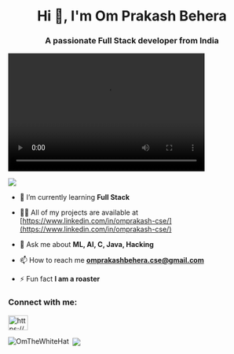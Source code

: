  <h1 align="center">Hi 👋, I'm Om Prakash Behera</h1>
<h3 align="center">A passionate Full Stack developer from India</h3>
<video width="400" height="240" align="right" src="https://cdnl.iconscout.com/lottie/premium/thumb/programmer-4375641-3645911.mp4" type="video/mp4"></video>

<p align="left"> <img src="https://komarev.com/ghpvc/?username=OmTheWhiteHat&label=Profile%20views&color=0e75b6&style=flat" /> </p>

- 🌱 I’m currently learning **Full Stack**

- 👨‍💻 All of my projects are available at [https://www.linkedin.com/in/omprakash-cse/](https://www.linkedin.com/in/omprakash-cse/)

- 💬 Ask me about **ML, AI, C, Java, Hacking**

- 📫 How to reach me **omprakashbehera.cse@gmail.com**

- ⚡ Fun fact **I am a roaster**

<h3 align="left">Connect with me:</h3>
<p align="left">
<a href="https://www.linkedin.com/in/omprakash-cse/" target="blank"><img align="center" src="https://raw.githubusercontent.com/rahuldkjain/github-profile-readme-generator/master/src/images/icons/Social/linked-in-alt.svg" alt="https://www.linkedin.com/in/omprakash-cse/" height="30" width="40" /></a>
</p>

<p><img align="left" src="https://github-readme-stats.vercel.app/api/top-langs?username=OmTheWhiteHat&show_icons=true&locale=en&layout=compact" alt="OmTheWhiteHat" /></p>

<p>&nbsp;<img align="center" src="https://github-readme-stats.vercel.app/api?username=OmTheWhiteHat&show_icons=true&locale=en" /></p>



